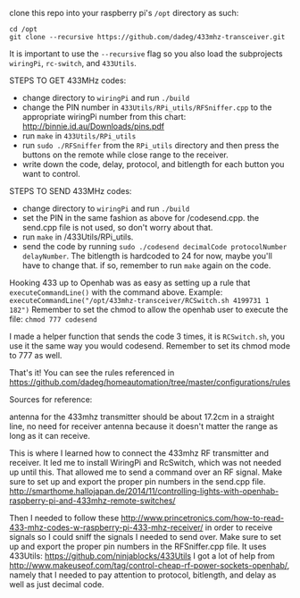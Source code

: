 clone this repo into your raspberry pi's `/opt` directory as such:
```
cd /opt
git clone --recursive https://github.com/dadeg/433mhz-transceiver.git
```
It is important to use the `--recursive` flag so you also load the subprojects `wiringPi`, `rc-switch`, and `433Utils`.

STEPS TO GET 433MHz codes:
*  change directory to `wiringPi` and run `./build`
* change the PIN number in `433Utils/RPi_utils/RFSniffer.cpp` to the appropriate wiringPi number from this chart: http://binnie.id.au/Downloads/pins.pdf
* run `make` in `433Utils/RPi_utils`
* run `sudo ./RFSniffer` from the `RPi_utils` directory and then press the buttons on the remote while close range to the receiver.
* write down the code, delay, protocol, and bitlength for each button you want to control.

STEPS TO SEND 433MHz codes:
* change directory to `wiringPi` and run `./build`
* set the PIN in the same fashion as above for /codesend.cpp. the send.cpp file is not used, so don't worry about that.
* run `make` in /433Utils/RPi_utils.
* send the code by running `sudo ./codesend decimalCode protocolNumber delayNumber`. The bitlength is hardcoded to 24 for now, maybe you'll have to change that. if so, remember to run `make` again on the code.

Hooking 433 up to Openhab was as easy as setting up a rule that `executeCommandLine()` with the command above. Example: `executeCommandLine("/opt/433mhz-transceiver/RCSwitch.sh 4199731 1 182")`
Remember to set the chmod to allow the openhab user to execute the file: `chmod 777 codesend`

I made a helper function that sends the code 3 times, it is `RCSwitch.sh`, you use it the same way you would codesend. Remember
to set its chmod mode to 777 as well.

That's it! You can see the rules referenced in https://github.com/dadeg/homeautomation/tree/master/configurations/rules

Sources for reference:

antenna for the 433mhz transmitter should be about 17.2cm in a straight line, no need for receiver antenna because it doesn't matter the range as long as it can receive.

This is where I learned how to connect the 433mhz RF transmitter and receiver.
It led me to install WiringPi and RcSwitch, which was not needed up until this. That allowed
me to send a command over an RF signal. Make sure to set up and export the proper pin numbers in the send.cpp file.
http://smarthome.hallojapan.de/2014/11/controlling-lights-with-openhab-raspberry-pi-and-433mhz-remote-switches/

Then I needed to follow these http://www.princetronics.com/how-to-read-433-mhz-codes-w-raspberry-pi-433-mhz-receiver/
in order to receive signals so I could sniff the signals I needed to send over. Make sure to set up and export the proper pin numbers in the RFSniffer.cpp file.
It uses 433Utils: https://github.com/ninjablocks/433Utils
I got a lot of help from http://www.makeuseof.com/tag/control-cheap-rf-power-sockets-openhab/, namely that I needed to pay attention to protocol, bitlength, and delay as well as just decimal code.

